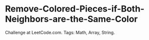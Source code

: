 # Remove-Colored-Pieces-if-Both-Neighbors-are-the-Same-Color
Challenge at LeetCode.com. Tags: Math, Array, String.
